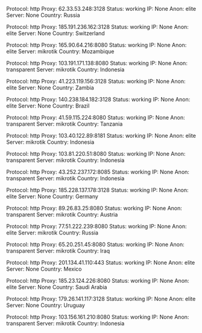 Protocol: http
Proxy: 62.33.53.248:3128
Status: working
IP: None
Anon: elite
Server: None
Country: Russia

Protocol: http
Proxy: 185.191.236.162:3128
Status: working
IP: None
Anon: elite
Server: None
Country: Switzerland

Protocol: http
Proxy: 165.90.64.216:8080
Status: working
IP: None
Anon: elite
Server: mikrotik
Country: Mozambique

Protocol: http
Proxy: 103.191.171.138:8080
Status: working
IP: None
Anon: transparent
Server: mikrotik
Country: Indonesia

Protocol: http
Proxy: 41.223.119.156:3128
Status: working
IP: None
Anon: elite
Server: None
Country: Zambia

Protocol: http
Proxy: 140.238.184.182:3128
Status: working
IP: None
Anon: elite
Server: None
Country: Brazil

Protocol: http
Proxy: 41.59.115.224:8080
Status: working
IP: None
Anon: transparent
Server: mikrotik
Country: Tanzania

Protocol: http
Proxy: 103.40.122.89:8181
Status: working
IP: None
Anon: elite
Server: mikrotik
Country: Indonesia

Protocol: http
Proxy: 103.81.220.51:8080
Status: working
IP: None
Anon: transparent
Server: mikrotik
Country: Indonesia

Protocol: http
Proxy: 43.252.237.172:8085
Status: working
IP: None
Anon: transparent
Server: mikrotik
Country: Indonesia

Protocol: http
Proxy: 185.228.137.178:3128
Status: working
IP: None
Anon: elite
Server: None
Country: Germany

Protocol: http
Proxy: 89.26.83.25:8080
Status: working
IP: None
Anon: transparent
Server: mikrotik
Country: Austria

Protocol: http
Proxy: 77.51.222.239:8080
Status: working
IP: None
Anon: elite
Server: mikrotik
Country: Russia

Protocol: http
Proxy: 65.20.251.45:8080
Status: working
IP: None
Anon: transparent
Server: mikrotik
Country: Iraq

Protocol: http
Proxy: 201.134.41.110:443
Status: working
IP: None
Anon: elite
Server: None
Country: Mexico

Protocol: http
Proxy: 185.23.124.226:8080
Status: working
IP: None
Anon: elite
Server: None
Country: Saudi Arabia

Protocol: http
Proxy: 179.26.141.117:3128
Status: working
IP: None
Anon: elite
Server: None
Country: Uruguay

Protocol: http
Proxy: 103.156.161.210:8080
Status: working
IP: None
Anon: transparent
Server: mikrotik
Country: Indonesia

